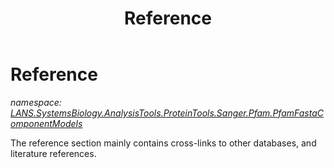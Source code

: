 ﻿---
title: Reference
---

# Reference
_namespace: [LANS.SystemsBiology.AnalysisTools.ProteinTools.Sanger.Pfam.PfamFastaComponentModels](N-LANS.SystemsBiology.AnalysisTools.ProteinTools.Sanger.Pfam.PfamFastaComponentModels.html)_

The reference section mainly contains cross-links to other databases, and literature references.




